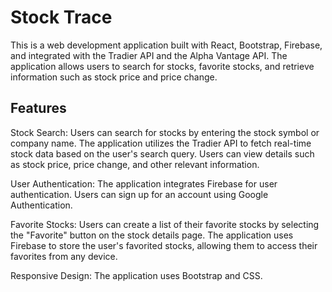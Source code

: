 # Stock Trace
This is a web development application built with React, Bootstrap, Firebase, and integrated with the Tradier API and the Alpha Vantage API. The application allows users to search for stocks, favorite stocks, and retrieve information such as stock price and price change.

## Features
Stock Search: Users can search for stocks by entering the stock symbol or company name. The application utilizes the Tradier API to fetch real-time stock data based on the user's search query. Users can view details such as stock price, price change, and other relevant information.

User Authentication: The application integrates Firebase for user authentication. Users can sign up for an account using Google Authentication.

Favorite Stocks: Users can create a list of their favorite stocks by selecting the "Favorite" button on the stock details page. The application uses Firebase to store the user's favorited stocks, allowing them to access their favorites from any device.

Responsive Design: The application uses Bootstrap and CSS.
